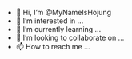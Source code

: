- 👋 Hi, I’m @MyNameIsHojung
- 👀 I’m interested in ...
- 🌱 I’m currently learning ...
- 💞️ I’m looking to collaborate on ...
- 📫 How to reach me ...

<!---
MyNameIsHojung/MyNameIsHojung is a ✨ special ✨ repository because its `README.md` (this file) appears on your GitHub profile.
You can click the Preview link to take a look at your changes.
--->
